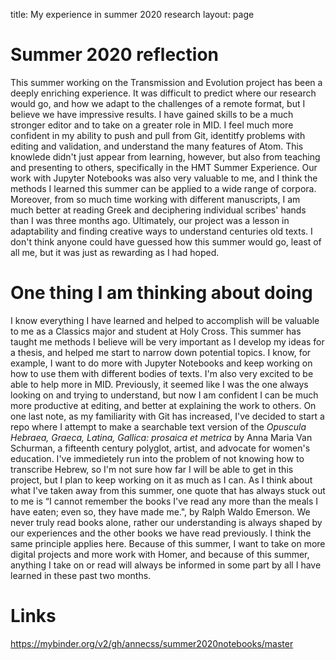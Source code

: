 
title: My experience in summer 2020 research 
layout: page 



# Summer 2020 reflection
This summer working on the Transmission and Evolution project has been a deeply enriching experience. It was difficult to predict where our research would go, and how we adapt to the challenges of a remote format, but I believe we have impressive results. I have gained skills to be a much stronger editor and to take on a greater role in MID. I feel much more confident in my ability to push and pull from Git, identitfy problems with editing and validation, and understand the many features of Atom. This knowlede didn't just appear from learning, however, but also from teaching and presenting to others, specifically in the HMT Summer Experience. Our work with Jupyter Notebooks was also very valuable to me, and I think the methods I learned this summer can be applied to a wide range of corpora. Moreover, from so much time working with different manuscripts, I am much better at reading Greek and deciphering individual scribes' hands than I was three months ago. Ultimately, our project was a lesson in adaptability and finding creative ways to understand centuries old texts. I don't think anyone could have guessed how this summer would go, least of all me, but it was just as rewarding as I had hoped. 
# One thing I am thinking about doing 
I know everything I have learned and helped to accomplish will be valuable to me as a Classics major and student at Holy Cross. This summer has taught me methods I believe will be very important as I develop my ideas for a thesis, and helped me start to narrow down potential topics. I know, for example, I want to do more with Jupyter Notebooks and keep working on how to use them with different bodies of texts. I'm also very excited to be able to help more in MID. Previously, it seemed like I was the one always looking on and trying to understand, but now I am confident I can be much more productive at editing, and better at explaining the work to others. On one last note, as my familiarity with Git has increased, I've decided to start a repo where I attempt to make a searchable text version of the <em>Opuscula Hebraea, Graeca, Latina, Gallica: prosaica et metrica</em> by Anna Maria Van Schurman, a fifteenth century polyglot, artist, and advocate for women's education. I've immedietely run into the problem of not knowing how to transcribe Hebrew, so I'm not sure how far I will be able to get in this project, but I plan to keep working on it as much as I can. As I think about what I've taken away from this summer, one quote that has always stuck out to me is “I cannot remember the books I've read any more than the meals I have eaten; even so, they have made me.", by Ralph Waldo Emerson. We never truly read books alone, rather our understanding is always shaped by our experiences and the other books we have read previously. I think the same principle applies here. Because of this summer, I want to take on more digital projects and more work with Homer, and because of this summer, anything I take on or read will always be informed in some part by all I have learned in these past two months. 
# Links
https://mybinder.org/v2/gh/annecss/summer2020notebooks/master
